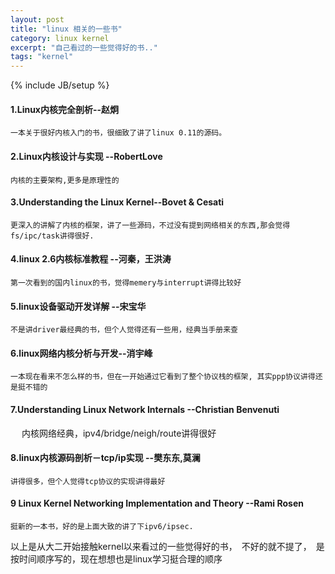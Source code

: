 ```yaml
---
layout: post
title: "linux 相关的一些书"
category: linux kernel
excerpt: "自己看过的一些觉得好的书.."
tags: "kernel" 
--- 
```

{% include JB/setup %}

#### 1.Linux内核完全剖析--赵炯

    一本关于很好内核入门的书，很细致了讲了linux 0.11的源码。

#### 2.Linux内核设计与实现 --RobertLove

    内核的主要架构,更多是原理性的

#### 3.Understanding the Linux Kernel--Bovet & Cesati 

    更深入的讲解了内核的框架，讲了一些源码，不过没有提到网络相关的东西,那会觉得 fs/ipc/task讲得很好.

#### 4.linux 2.6内核标准教程 --河秦，王洪涛

    第一次看到的国内linux的书，觉得memery与interrupt讲得比较好

#### 5.linux设备驱动开发详解 --宋宝华

    不是讲driver最经典的书，但个人觉得还有一些用，经典当手册来查

#### 6.linux网络内核分析与开发--消宇峰

    一本现在看来不怎么样的书，但在一开始通过它看到了整个协议栈的框架, 其实ppp协议讲得还是挺不错的

#### 7.Understanding Linux Network Internals --Christian Benvenuti
　
    内核网络经典，ipv4/bridge/neigh/route讲得很好

#### 8.linux内核源码剖析－tcp/ip实现 --樊东东,莫澜

    讲得很多，但个人觉得tcp协议的实现讲得最好

#### 9 Linux Kernel Networking Implementation and Theory --Rami Rosen

    挺新的一本书，好的是上面大致的讲了下ipv6/ipsec.

以上是从大二开始接触kernel以来看过的一些觉得好的书，　不好的就不提了，　是按时间顺序写的，现在想想也是linux学习挺合理的顺序
